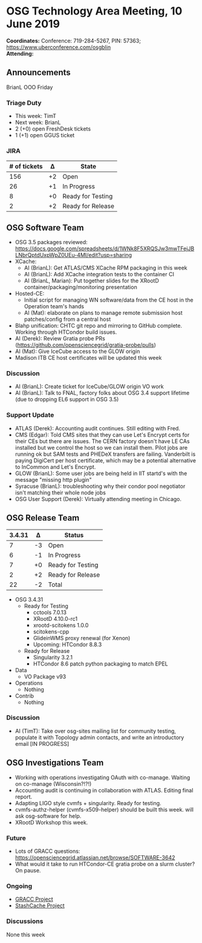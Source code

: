 # OSG Technology Area Meeting, 10 June 2019

**Coordinates:** Conference: 719-284-5267, PIN: 57363; <https://www.uberconference.com/osgblin>  
**Attending:**   


## Announcements

BrianL OOO Friday  


### Triage Duty

-   This week: TimT
-   Next week: BrianL
-   2 (+0) open FreshDesk tickets
-   1 (+1) open GGUS ticket


### JIRA

| # of tickets | &Delta; | State             |
|------------ |------- |----------------- |
| 156          | +2      | Open              |
| 26           | +1      | In Progress       |
| 8            | +0      | Ready for Testing |
| 2            | +2      | Ready for Release |


## OSG Software Team

-   OSG 3.5 packages reviewed: <https://docs.google.com/spreadsheets/d/1WNk8F5XRQSJw3mwTFejJBLNbrQptdUxpWpZ0UEu-4MI/edit?usp=sharing>
-   XCache:  
    -   AI (BrianL): Get ATLAS/CMS XCache RPM packaging in this week
    -   AI (BrianL): Add XCache integration tests to the container CI
    -   AI (BrianL, Marian): Put together slides for the XRootD container/packaging/monitoring presentation
-   Hosted-CE:  
    -   Initial script for managing WN software/data from the CE host in the Operation team's hands
    -   AI (Mat): elaborate on plans to manage remote submission host patches/config from a central host
-   Blahp unification: CHTC git repo and mirroring to GitHub complete. Working through HTCondor build issues.
-   AI (Derek): Review Gratia probe PRs (<https://github.com/opensciencegrid/gratia-probe/pulls>)
-   AI (Mat): Give IceCube access to the GLOW origin
-   Madison ITB CE host certificates will be updated this week


### Discussion

-   AI (BrianL): Create ticket for IceCube/GLOW origin VO work
-   AI (BrianL): Talk to FNAL, factory folks about OSG 3.4 support lifetime (due to dropping EL6 support in OSG 3.5)


### Support Update

-   ATLAS (Derek): Accounting audit continues.  Still editing with Fred.
-   CMS (Edgar): Told CMS sites that they can use Let's Encrypt certs for their CEs but there are issues. The CERN factory doesn't have LE CAs installed but we control the host so we can install them. Pilot jobs are running ok but SAM tests and PHEDeX transfers are failing. Vanderbilt is paying DigiCert per host certificate, which may be a potential alternative to InCommon and Let's Encrypt.
-   GLOW (BrianL): Some user jobs are being held in IIT startd's with the message "missing http plugin"
-   Syracuse (BrianL): troubleshooting why their condor pool negotiator isn't matching their whole node jobs
-   OSG User Support (Derek): Virtually attending meeting in Chicago.


## OSG Release Team

| 3.4.31 | &Delta; | Status            |
|------ |------- |----------------- |
| 7      | -3      | Open              |
| 6      | -1      | In Progress       |
| 7      | +0      | Ready for Testing |
| 2      | +2      | Ready for Release |
| 22     | -2      | Total             |

-   OSG 3.4.31  
    -   Ready for Testing  
        -   cctools 7.0.13
        -   XRootD 4.10.0-rc1
        -   xrootd-scitokens 1.0.0
        -   scitokens-cpp
        -   GlideinWMS proxy renewal (for Xenon)
        -   Upcoming: HTCondor 8.8.3
    -   Ready for Release
        -   Singularity 3.2.1
        -   HTCondor 8.6 patch python packaging to match EPEL
-   Data  
    -   VO Package v93
-   Operations  
    -   Nothing
-   Contrib  
    -   Nothing


### Discussion

-   AI (TimT): Take over osg-sites mailing list for community testing, populate it with Topology admin contacts, and write an introductory email [IN PROGRESS]


## OSG Investigations Team

-   Working with operations investigating OAuth with co-manage.  Waiting on co-manage (Wisconsin?!?!)
-   Accounting audit is continuing in collaboration with ATLAS.  Editing final report.
-   Adapting LIGO style cvmfs + singularity.  Ready for testing.
-   cvmfs-authz-helper (cvmfs-x509-helper) should be built this week.  will ask osg-software for help.
-   XRootD Workshop this week.

### Future

-   Lots of GRACC questions: <https://opensciencegrid.atlassian.net/browse/SOFTWARE-3642>
-   What would it take to run HTCondor-CE gratia probe on a slurm cluster?  On pause.


### Ongoing

-   [GRACC Project](https://opensciencegrid.atlassian.net/projects/GRACC)
-   [StashCache Project](http://opensciencegrid.org/docs/data/stashcache/overview/)


### Discussions

None this week
